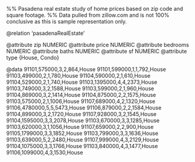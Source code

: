 %% Pasadena real estate study of home prices based on zip code and square footage. 
%% Data pulled from zillow.com and is not 100% conclusive as this is sample representation only.


@relation ‘pasadenaRealEstate’

@attribute zip NUMERIC
@attribute price NUMERIC
@attribute bedrooms NUMERIC
@attribute baths NUMERIC
@attribute sf NUMERIC
@attribute type {House, Condo}

@data
91101,575000,3,2,864,House
91101,599000,1,1,792,House
91103,499000,2,1,780,House
91104,590000,2,1,610,House
91104,529000,2,1,740,House
91103,1395000,4,4,2373,House
91103,749000,3,2,1588,House
91103,599000,2,1,960,House
91104,869000,3,2,1414,House
91104,875000,2,2,1575,House
91103,575000,2,1,1006,House
91107,689000,4,2,1320,House
91106,4780000,5,5,5473,House
91106,879000,2,2,1584,House
91104,899000,3,2,1720,House
91107,928000,3,2,1545,House
91104,1595000,3,3,2078,House
91103,670000,3,3,1285,House
91103,620000,3,1,1056,House
91107,659000,2,2,900,House
91105,1799000,3,3,1852,House
91103,799000,3,3,1636,House
91103,639000,5,2,2480,House
91107,999000,4,3,2129,House
91104,1075000,3,3,1766,House
91103,840000,4,3,1477,House
91106,1099000,4,3,1530,House

